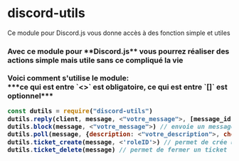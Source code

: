 # discord-utils
Ce module pour Discord.js vous donne accès à des fonction simple et utiles
<h3 content="💻 Utilisation">
Avec ce module pour **Discord.js** vous pourrez réaliser des actions simple mais utile sans ce compliqué la vie
<br><br>
Voici comment s'utilise le module:<br>
***ce qui est entre `<>` est obligatoire, ce qui est entre `[]` est optionnel***

```js
const dutils = require("discord-utils")
dutils.reply(client, message, <"votre_message">, [message_id]) // cette fonction vous permet de répondre à un message 
dutils.block(message, <"votre_message">) // envoie un message en remplacent les lettres par des emojis
dutils.poll(message, {description: <"votre_description">, choice1: <"choix n°1">, choice2: <"choix n°2">, [choice3: <"choix n°3">, choice4: <"choix n°4">}) // permet de faire un sondage à plusieurs choix
dutils.ticket_create(message, <'roleID'>) // permet de crée un ticket et seul les personne ayant le role, la personne qui a ouvert le ticket et les personnes qui ont la perm d'administrateur ont accès au ticket
dutils.ticket_delete(message) // permet de fermer un ticket
```
